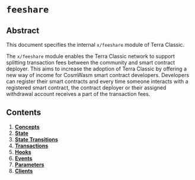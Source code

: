 <!--
order: 0
title: "FeeShare Overview"
parent:
  title: "feeshare"
-->

# `feeshare`

## Abstract

This document specifies the internal `x/feeshare` module of Terra Classic.

The `x/feeshare` module enables the Terra Classic network to support splitting transaction fees between the community and smart contract deployer. This aims to increase the adoption of Terra Classic by offering a new way of income for CosmWasm smart contract developers. Developers can register their smart contracts and every time someone interacts with a registered smart contract, the contract deployer or their assigned withdrawal account receives a part of the transaction fees.

## Contents

1. **[Concepts](01_concepts.md)**
2. **[State](02_state.md)**
3. **[State Transitions](03_state_transitions.md)**
4. **[Transactions](04_transactions.md)**
5. **[Hooks](05_hooks.md)**
6. **[Events](06_events.md)**
7. **[Parameters](07_parameters.md)**
8. **[Clients](08_clients.md)**
